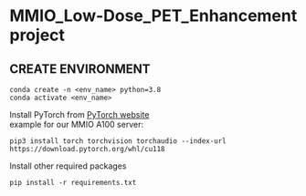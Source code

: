 # MMIO_Low-Dose_PET_Enhancement project

## CREATE ENVIRONMENT
```
conda create -n <env_name> python=3.8
conda activate <env_name>
```
Install PyTorch from [PyTorch website](https://pytorch.org/get-started/locally/)    
example for our MMIO A100 server:
```
pip3 install torch torchvision torchaudio --index-url https://download.pytorch.org/whl/cu118
```
Install other required packages
```
pip install -r requirements.txt
```


